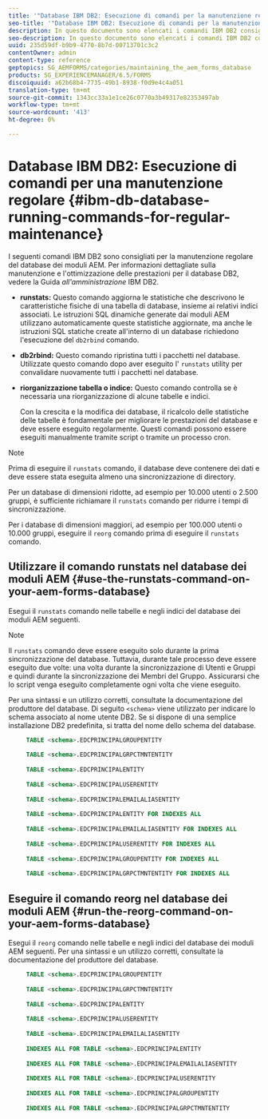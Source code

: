 ```yaml
---
title: '"Database IBM DB2: Esecuzione di comandi per la manutenzione regolare"'
seo-title: '"Database IBM DB2: Esecuzione di comandi per la manutenzione regolare"'
description: In questo documento sono elencati i comandi IBM DB2 consigliati per la manutenzione regolare del database dei moduli AEM.
seo-description: In questo documento sono elencati i comandi IBM DB2 consigliati per la manutenzione regolare del database dei moduli AEM.
uuid: 235d59df-b9b9-4770-8b7d-00713701c3c2
contentOwner: admin
content-type: reference
geptopics: SG_AEMFORMS/categories/maintaining_the_aem_forms_database
products: SG_EXPERIENCEMANAGER/6.5/FORMS
discoiquuid: a62b68b4-7735-49b1-8938-f0d9e4c4a051
translation-type: tm+mt
source-git-commit: 1343cc33a1e1ce26c0770a3b49317e82353497ab
workflow-type: tm+mt
source-wordcount: '413'
ht-degree: 0%

---
```



# Database IBM DB2: Esecuzione di comandi per una manutenzione regolare {#ibm-db-database-running-commands-for-regular-maintenance}

I seguenti comandi IBM DB2 sono consigliati per la manutenzione regolare del database dei moduli AEM. Per informazioni dettagliate sulla manutenzione e l&#39;ottimizzazione delle prestazioni per il database DB2, vedere la Guida *all&#39;amministrazione* IBM DB2.

* **runstats:** Questo comando aggiorna le statistiche che descrivono le caratteristiche fisiche di una tabella di database, insieme ai relativi indici associati. Le istruzioni SQL dinamiche generate dai moduli AEM utilizzano automaticamente queste statistiche aggiornate, ma anche le istruzioni SQL statiche create all&#39;interno di un database richiedono l&#39;esecuzione del `db2rbind` comando.
* **db2rbind:** Questo comando ripristina tutti i pacchetti nel database. Utilizzate questo comando dopo aver eseguito l&#39; `runstats` utility per convalidare nuovamente tutti i pacchetti nel database.
* **riorganizzazione tabella o indice:** Questo comando controlla se è necessaria una riorganizzazione di alcune tabelle e indici.

   Con la crescita e la modifica dei database, il ricalcolo delle statistiche delle tabelle è fondamentale per migliorare le prestazioni del database e deve essere eseguito regolarmente. Questi comandi possono essere eseguiti manualmente tramite script o tramite un processo cron.

>[!NOTE]
>
>Prima di eseguire il `runstats` comando, il database deve contenere dei dati e deve essere stata eseguita almeno una sincronizzazione di directory.

Per un database di dimensioni ridotte, ad esempio per 10.000 utenti o 2.500 gruppi, è sufficiente richiamare il `runstats` comando per ridurre i tempi di sincronizzazione.

Per i database di dimensioni maggiori, ad esempio per 100.000 utenti o 10.000 gruppi, eseguire il `reorg` comando prima di eseguire il `runstats` comando.

## Utilizzare il comando runstats nel database dei moduli AEM {#use-the-runstats-command-on-your-aem-forms-database}

Esegui il `runstats` comando nelle tabelle e negli indici del database dei moduli AEM seguenti.

>[!NOTE]
>
>Il `runstats` comando deve essere eseguito solo durante la prima sincronizzazione del database. Tuttavia, durante tale processo deve essere eseguito due volte: una volta durante la sincronizzazione di Utenti e Gruppi e quindi durante la sincronizzazione dei Membri del Gruppo. Assicurarsi che lo script venga eseguito completamente ogni volta che viene eseguito.

Per una sintassi e un utilizzo corretti, consultate la documentazione del produttore del database. Di seguito `<schema>` viene utilizzato per indicare lo schema associato al nome utente DB2. Se si dispone di una semplice installazione DB2 predefinita, si tratta del nome dello schema del database.

```sql
     TABLE <schema>.EDCPRINCIPALGROUPENTITY
 
     TABLE <schema>.EDCPRINCIPALGRPCTMNTENTITY
 
     TABLE <schema>.EDCPRINCIPALENTITY
 
     TABLE <schema>.EDCPRINCIPALUSERENTITY
 
     TABLE <schema>.EDCPRINCIPALEMAILALIASENTITY
 
     TABLE <schema>.EDCPRINCIPALENTITY FOR INDEXES ALL
 
     TABLE <schema>.EDCPRINCIPALEMAILALIASENTITY FOR INDEXES ALL
 
     TABLE <schema>.EDCPRINCIPALUSERENTITY FOR INDEXES ALL
 
     TABLE <schema>.EDCPRINCIPALGROUPENTITY FOR INDEXES ALL
 
     TABLE <schema>.EDCPRINCIPALGRPCTMNTENTITY FOR INDEXES ALL
```

## Eseguire il comando reorg nel database dei moduli AEM {#run-the-reorg-command-on-your-aem-forms-database}

Esegui il `reorg` comando nelle tabelle e negli indici del database dei moduli AEM seguenti. Per una sintassi e un utilizzo corretti, consultate la documentazione del produttore del database.

```sql
     TABLE <schema>.EDCPRINCIPALGROUPENTITY
 
     TABLE <schema>.EDCPRINCIPALGRPCTMNTENTITY
 
     TABLE <schema>.EDCPRINCIPALENTITY
 
     TABLE <schema>.EDCPRINCIPALUSERENTITY
 
     TABLE <schema>.EDCPRINCIPALEMAILALIASENTITY
 
     INDEXES ALL FOR TABLE <schema>.EDCPRINCIPALENTITY
 
     INDEXES ALL FOR TABLE <schema>.EDCPRINCIPALEMAILALIASENTITY
 
     INDEXES ALL FOR TABLE <schema>.EDCPRINCIPALUSERENTITY
 
     INDEXES ALL FOR TABLE <schema>.EDCPRINCIPALGROUPENTITY
 
     INDEXES ALL FOR TABLE <schema>.EDCPRINCIPALGRPCTMNTENTITY
```

